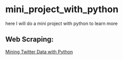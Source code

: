 
# mini_project_with_python
here I will do a mini project with python to learn more

## Web Scraping:
<a href="https://marcobonzanini.com/2015/03/02/mining-twitter-data-with-python-part-1/">Mining Twitter Data with Python</a>


